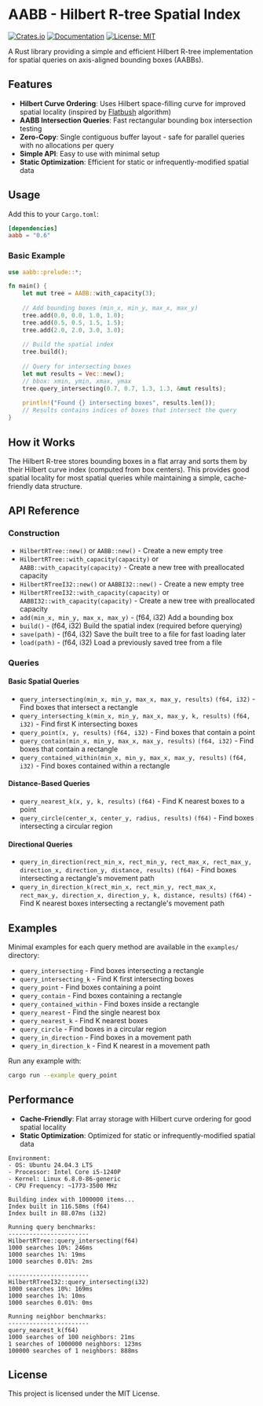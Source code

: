 # AABB - Hilbert R-tree Spatial Index
[![Crates.io](https://img.shields.io/crates/v/aabb.svg?color=blue)](https://crates.io/crates/aabb)
[![Documentation](https://docs.rs/aabb/badge.svg)](https://docs.rs/aabb)
[![License: MIT](https://img.shields.io/badge/License-MIT-blue.svg)](https://opensource.org/licenses/MIT)


A Rust library providing a simple and efficient Hilbert R-tree implementation for spatial queries on axis-aligned bounding boxes (AABBs).

## Features

- **Hilbert Curve Ordering**: Uses Hilbert space-filling curve for improved spatial locality (inspired by [Flatbush](https://github.com/mourner/flatbush) algorithm)
- **AABB Intersection Queries**: Fast rectangular bounding box intersection testing
- **Zero-Copy**: Single contiguous buffer layout - safe for parallel queries with no allocations per query
- **Simple API**: Easy to use with minimal setup
- **Static Optimization**: Efficient for static or infrequently-modified spatial data

## Usage

Add this to your `Cargo.toml`:

```toml
[dependencies]
aabb = "0.6"
```

### Basic Example

```rust
use aabb::prelude::*;

fn main() {
    let mut tree = AABB::with_capacity(3);
    
    // Add bounding boxes (min_x, min_y, max_x, max_y)
    tree.add(0.0, 0.0, 1.0, 1.0);
    tree.add(0.5, 0.5, 1.5, 1.5);
    tree.add(2.0, 2.0, 3.0, 3.0);
    
    // Build the spatial index
    tree.build();
    
    // Query for intersecting boxes
    let mut results = Vec::new();
    // bbox: xmin, ymin, xmax, ymax 
    tree.query_intersecting(0.7, 0.7, 1.3, 1.3, &mut results);
    
    println!("Found {} intersecting boxes", results.len());
    // Results contains indices of boxes that intersect the query
}
```

## How it Works

The Hilbert R-tree stores bounding boxes in a flat array and sorts them by their Hilbert curve index (computed from box centers). This provides good spatial locality for most spatial queries while maintaining a simple, cache-friendly data structure.

## API Reference

### Construction
- `HilbertRTree::new()` or `AABB::new()` - Create a new empty tree
- `HilbertRTree::with_capacity(capacity)` or `AABB::with_capacity(capacity)` - Create a new tree with preallocated capacity
- `HilbertRTreeI32::new()` or `AABBI32::new()` - Create a new empty tree
- `HilbertRTreeI32::with_capacity(capacity)` or `AABBI32::with_capacity(capacity)` - Create a new tree with preallocated capacity
- `add(min_x, min_y, max_x, max_y)` - (f64, i32) Add a bounding box
- `build()` - (f64, i32) Build the spatial index (required before querying)
- `save(path)` - (f64, i32) Save the built tree to a file for fast loading later
- `load(path)` - (f64, i32) Load a previously saved tree from a file

### Queries

#### Basic Spatial Queries
- `query_intersecting(min_x, min_y, max_x, max_y, results)` `(f64, i32)` - Find boxes that intersect a rectangle
- `query_intersecting_k(min_x, min_y, max_x, max_y, k, results)` `(f64, i32)` - Find first K intersecting boxes
- `query_point(x, y, results)` `(f64, i32)` - Find boxes that contain a point
- `query_contain(min_x, min_y, max_x, max_y, results)` `(f64, i32)` - Find boxes that contain a rectangle
- `query_contained_within(min_x, min_y, max_x, max_y, results)` `(f64, i32)` - Find boxes contained within a rectangle

#### Distance-Based Queries
- `query_nearest_k(x, y, k, results)` `(f64)` - Find K nearest boxes to a point
- `query_circle(center_x, center_y, radius, results)` `(f64)` - Find boxes intersecting a circular region

#### Directional Queries
- `query_in_direction(rect_min_x, rect_min_y, rect_max_x, rect_max_y, direction_x, direction_y, distance, results)` `(f64)` - Find boxes intersecting a rectangle's movement path
- `query_in_direction_k(rect_min_x, rect_min_y, rect_max_x, rect_max_y, direction_x, direction_y, k, distance, results)` `(f64)` - Find K nearest boxes intersecting a rectangle's movement path

## Examples

Minimal examples for each query method are available in the `examples/` directory:

- `query_intersecting` - Find boxes intersecting a rectangle
- `query_intersecting_k` - Find K first intersecting boxes
- `query_point` - Find boxes containing a point
- `query_contain` - Find boxes containing a rectangle
- `query_contained_within` - Find boxes inside a rectangle
- `query_nearest` - Find the single nearest box
- `query_nearest_k` - Find K nearest boxes
- `query_circle` - Find boxes in a circular region
- `query_in_direction` - Find boxes in a movement path
- `query_in_direction_k` - Find K nearest in a movement path

Run any example with:
```bash
cargo run --example query_point
```

## Performance

- **Cache-Friendly**: Flat array storage with Hilbert curve ordering for good spatial locality
- **Static Optimization**: Optimized for static or infrequently-modified spatial data

```
Environment:
- OS: Ubuntu 24.04.3 LTS
- Processor: Intel Core i5-1240P
- Kernel: Linux 6.8.0-86-generic 
- CPU Frequency: ~1773-3500 MHz

Building index with 1000000 items...
Index built in 116.58ms (f64)
Index built in 88.07ms (i32)

Running query benchmarks:
-----------------------
HilbertRTree::query_intersecting(f64)
1000 searches 10%: 246ms
1000 searches 1%: 19ms
1000 searches 0.01%: 2ms

-----------------------
HilbertRTreeI32::query_intersecting(i32)
1000 searches 10%: 169ms
1000 searches 1%: 10ms
1000 searches 0.01%: 0ms

Running neighbor benchmarks:
-----------------------
query_nearest_k(f64)
1000 searches of 100 neighbors: 21ms
1 searches of 1000000 neighbors: 123ms
100000 searches of 1 neighbors: 888ms

```


## License

This project is licensed under the MIT License.